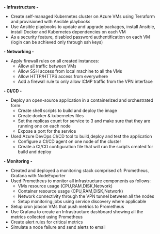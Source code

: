 **- Infrastructure -**

- Create self-managed Kubernetes cluster on Azure VMs using Terraform and provisioned with Ansible playbooks
- Use Ansible playbooks to update and upgrade packages, install Ansible, install Docker and Kubernetes dependencies on each VM
- As a security feature, disabled password authentification on each VM (login can be achieved only through ssh keys)


**- Networking -**

- Apply firewall rules on all created instances:
  - Allow all traffic between VMs
  - Allow SSH access from local machine to all the VMs
  - Allow HTTP/HTTPS access from everywhere
  - Add a firewall rule to only allow ICMP traffic from the VPN interface


**- CI/CD -**

- Deploy an open-source application in a containerized and orchestrated form
  - Create shell scripts to build and deploy the image
  - Create docker & kubernetes files
  - Set the replicas count for service to 3 and make sure that they are running one on each node
  - Expose a port for the service
- Used Azure DevOps CI/CD tool to build,deploy and test the application
  - Configure a CI/CD agent on one node of the cluster
  - Create a CI/CD configuration file that will run the scripts created for build and deploy

 
 **- Monitoring -**
- Created and deployed a monitoring stack comprised of: Prometheus, Grafana with NodeExporter
- Used Prometheus to monitor all infrastructure components as follows:
   - VMs resource usage (CPU,RAM,DISK,Network)
   - Container resource usage (CPU,RAM,DISK,Network)
   - Network connectivity through the VPN tunnel between all the nodes
   - Setup monitoring jobs using service discovery where applicable
- Setup cron jobson VMs that push metrics to Prometheus
- Use Grafana to create an Infrastructure dashboard showing all the metrics collected using Prometheus
- Create alert rules for critical metrics
- Simulate a node failure and send alerts to email
